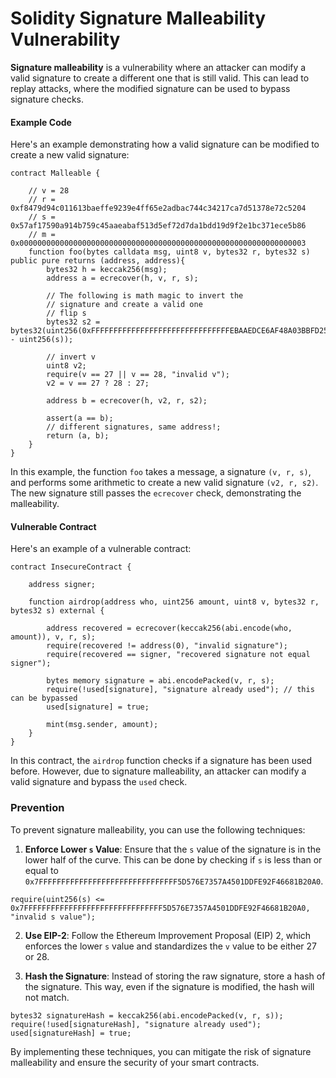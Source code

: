 # Solidity Signature Malleability Vulnerability

**Signature malleability** is a vulnerability where an attacker can modify a valid signature to create a different one that is still valid. This can lead to replay attacks, where the modified signature can be used to bypass signature checks.

#### Example Code

Here's an example demonstrating how a valid signature can be modified to create a new valid signature:

```solidity
contract Malleable {

    // v = 28
    // r = 0xf8479d94c011613baeffe9239e4ff65e2adbac744c34217ca7d51378e72c5204
    // s = 0x57af17590a914b759c45aaeabaf513d5ef72d7da1bdd19d9f2e1bc371ece5b86
    // m = 0x0000000000000000000000000000000000000000000000000000000000000003
    function foo(bytes calldata msg, uint8 v, bytes32 r, bytes32 s) public pure returns (address, address){
        bytes32 h = keccak256(msg);
        address a = ecrecover(h, v, r, s);

        // The following is math magic to invert the 
        // signature and create a valid one
        // flip s
        bytes32 s2 = bytes32(uint256(0xFFFFFFFFFFFFFFFFFFFFFFFFFFFFFFFEBAAEDCE6AF48A03BBFD25E8CD0364141) - uint256(s));

        // invert v
        uint8 v2;
        require(v == 27 || v == 28, "invalid v");
        v2 = v == 27 ? 28 : 27;

        address b = ecrecover(h, v2, r, s2);

        assert(a == b); 
        // different signatures, same address!;
        return (a, b);
    }
}
```

In this example, the function `foo` takes a message, a signature `(v, r, s)`, and performs some arithmetic to create a new valid signature `(v2, r, s2)`. The new signature still passes the `ecrecover` check, demonstrating the malleability.

#### Vulnerable Contract

Here's an example of a vulnerable contract:

```solidity
contract InsecureContract {

    address signer;

    function airdrop(address who, uint256 amount, uint8 v, bytes32 r, bytes32 s) external {

        address recovered = ecrecover(keccak256(abi.encode(who, amount)), v, r, s);
        require(recovered != address(0), "invalid signature");
        require(recovered == signer, "recovered signature not equal signer");

        bytes memory signature = abi.encodePacked(v, r, s);
        require(!used[signature], "signature already used"); // this can be bypassed
        used[signature] = true;

        mint(msg.sender, amount);
    }
}
```

In this contract, the `airdrop` function checks if a signature has been used before. However, due to signature malleability, an attacker can modify a valid signature and bypass the `used` check.

### Prevention

To prevent signature malleability, you can use the following techniques:

1. **Enforce Lower `s` Value**: Ensure that the `s` value of the signature is in the lower half of the curve. This can be done by checking if `s` is less than or equal to `0x7FFFFFFFFFFFFFFFFFFFFFFFFFFFFFFF5D576E7357A4501DDFE92F46681B20A0`.

```solidity
require(uint256(s) <= 0x7FFFFFFFFFFFFFFFFFFFFFFFFFFFFFFF5D576E7357A4501DDFE92F46681B20A0, "invalid s value");
```

2. **Use EIP-2**: Follow the Ethereum Improvement Proposal (EIP) 2, which enforces the lower `s` value and standardizes the `v` value to be either 27 or 28.

3. **Hash the Signature**: Instead of storing the raw signature, store a hash of the signature. This way, even if the signature is modified, the hash will not match.

```solidity
bytes32 signatureHash = keccak256(abi.encodePacked(v, r, s));
require(!used[signatureHash], "signature already used");
used[signatureHash] = true;
```

By implementing these techniques, you can mitigate the risk of signature malleability and ensure the security of your smart contracts.

